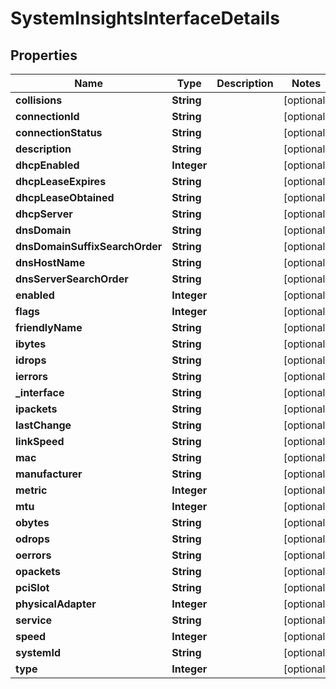 # SystemInsightsInterfaceDetails

## Properties
Name | Type | Description | Notes
------------ | ------------- | ------------- | -------------
**collisions** | **String** |  |  [optional]
**connectionId** | **String** |  |  [optional]
**connectionStatus** | **String** |  |  [optional]
**description** | **String** |  |  [optional]
**dhcpEnabled** | **Integer** |  |  [optional]
**dhcpLeaseExpires** | **String** |  |  [optional]
**dhcpLeaseObtained** | **String** |  |  [optional]
**dhcpServer** | **String** |  |  [optional]
**dnsDomain** | **String** |  |  [optional]
**dnsDomainSuffixSearchOrder** | **String** |  |  [optional]
**dnsHostName** | **String** |  |  [optional]
**dnsServerSearchOrder** | **String** |  |  [optional]
**enabled** | **Integer** |  |  [optional]
**flags** | **Integer** |  |  [optional]
**friendlyName** | **String** |  |  [optional]
**ibytes** | **String** |  |  [optional]
**idrops** | **String** |  |  [optional]
**ierrors** | **String** |  |  [optional]
**_interface** | **String** |  |  [optional]
**ipackets** | **String** |  |  [optional]
**lastChange** | **String** |  |  [optional]
**linkSpeed** | **String** |  |  [optional]
**mac** | **String** |  |  [optional]
**manufacturer** | **String** |  |  [optional]
**metric** | **Integer** |  |  [optional]
**mtu** | **Integer** |  |  [optional]
**obytes** | **String** |  |  [optional]
**odrops** | **String** |  |  [optional]
**oerrors** | **String** |  |  [optional]
**opackets** | **String** |  |  [optional]
**pciSlot** | **String** |  |  [optional]
**physicalAdapter** | **Integer** |  |  [optional]
**service** | **String** |  |  [optional]
**speed** | **Integer** |  |  [optional]
**systemId** | **String** |  |  [optional]
**type** | **Integer** |  |  [optional]
